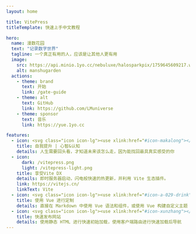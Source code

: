 ```yaml
---
layout: home

title: VitePress
titleTemplate: 快速上手中文教程

hero:
  name: 漫数花园
  text: "记录数字世界"
  tagline: 一个真正有用的人，应该是让其他人更有用
  image:
    src: https://api.minio.1yo.cc/nebuluxe/halosparkpix/1759645609217.webp
    alt: manshugarden
  actions:
    - theme: brand
      text: 开始
      link: /gate-guide
    - theme: alt
      text: GitHub
      link: https://github.com/LMuniverse
    - theme: sponsor
      text: 音乐
      link: https://yue.1yo.cc

features:
  - icon: <svg class="icon icon-lg"><use xlink:href="#icon-makalong"></use></svg>
    title: 自我提升 | 心智&认知
    details: 人生需要回头看，才知道未来该怎么走，因为能找回最具真实感受的你
  - icon: 
      dark: /vitepress.png
      light: /vitepress-light.png
    title: 享受Vite DX
    details: 即时服务器启动，闪电般快速的热更新，并利用 Vite 生态插件。
    link: https://vitejs.cn/
    linkText: Vite
  - icon: <svg class="icon icon-lg"><use xlink:href="#icon-a-029-drink"></use></svg>
    title: 使用 Vue 进行定制
    details: 直接在 Markdown 中使用 Vue 语法和组件，或使用 Vue 构建自定义主题
  - icon: <svg class="icon icon-lg"><use xlink:href="#icon-xunzhang"></use></svg>
    title: 快速发布网站
    details: 使用静态 HTML 进行快速初始加载，使用客户端路由进行快速加载后导航
---
```


<HomeUnderline />

<confetti />

<busuanzi />

